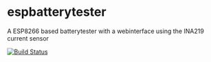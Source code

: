 # espbatterytester
A ESP8266 based batterytester with a webinterface using the INA219 current sensor

[![Build Status](https://travis-ci.org/furyfire/espbatterytester.svg?branch=master)](https://travis-ci.org/furyfire/espbatterytester)
